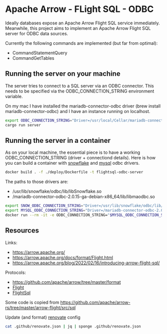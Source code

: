 # Apache Arrow - FLight SQL - ODBC

Ideally databases expose an Apache Arrow Flight SQL service immediately.
Meanwhile, this project aims to implement an Apache Arrow Flight SQL server for ODBC data sources.

Currently the following commands are implemented (but far from optimal):
* CommandStatementQuery 
* CommandGetTables

## Running the server on your machine

The server tries to connect to a SQL server via an ODBC connector. 
This needs to be specified via the ODBC_CONNECTION_STRING environment variable.

On my mac I have installed the mariadb-connector-odbc driver (brew install mariadb-connector-odbc)
and I have an instance running on localhost.

```bash
export ODBC_CONNECTION_STRING="Driver=/usr/local/Cellar/mariadb-connector-odbc/3.1.15/lib/mariadb/libmaodbc.dylib;SERVER=localhost;USER=demo;PASSWORD=demo;PORT=3306;database=demo"
cargo run server
```


## Running the server in a container

As on your local machine, the essential piece is to have a working ODBC_CONNECTION_STRING (driver + connectiond details).
Here is how you can build a container with [snowflake](https://docs.snowflake.com/en/user-guide/odbc.html) and [mysql](https://dev.mysql.com/downloads/connector/odbc/) odbc drivers.

```bash
docker build . -f ./deploy/Dockerfile -t flightsql-odbc-server
```

The paths to those drivers are:
* /usr/lib/snowflake/odbc/lib/libSnowflake.so
* /mariadb-connector-odbc-2.0.15-ga-debian-x86_64/lib/libmaodbc.so

```bash
export SNOW_ODBC_CONNECTION_STRING="Driver=/usr/lib/snowflake/odbc/lib/libSnowflake.so;Server=account.eu-central-1.snowflakecomputing.com;UID=DEMO;PWD=DEMO;database=TEST_DEMO_DB;warehouse=DEMO_DWH"
export MYSQL_ODBC_CONNECTION_STRING="Driver=/mariadb-connector-odbc-2.0.15-ga-debian-x86_64/lib/libmaodbc.so;SERVER=hostname;USER=demo;PASSWORD=demo;PORT=3306;database=demo"
docker run --rm -it -e ODBC_CONNECTION_STRING="$MYSQL_ODBC_CONNECTION_STRING" -p 52358:52358 flightsql-odbc-server
```

## Resources

Links:
* https://arrow.apache.org/
* https://arrow.apache.org/docs/format/Flight.html
* https://arrow.apache.org/blog/2022/02/16/introducing-arrow-flight-sql/

Protocols:
* https://github.com/apache/arrow/tree/master/format
* [Flight](https://github.com/apache/arrow/blob/master/format/Flight.proto)
* [FlightSql](https://github.com/apache/arrow/blob/master/format/FlightSql.proto)

Some code is copied from https://github.com/apache/arrow-rs/tree/master/arrow-flight/src/sql

Update (and format) [renovate](https://www.whitesourcesoftware.com/free-developer-tools/renovate/) config
```bash
cat .github/renovate.json | jq | sponge .github/renovate.json
```





